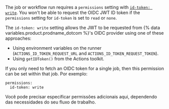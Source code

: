 The job or workflow run requires a `permissions` setting with [`id-token: write`](/actions/security-guides/automatic-token-authentication#permissions-for-the-github_token). You won't be able to request the OIDC JWT ID token if the `permissions` setting for `id-token` is set to `read` or `none`.

The `id-token: write` setting allows the JWT to be requested from {% data variables.product.prodname_dotcom %}'s OIDC provider using one of these approaches:

- Using environment variables on the runner (`ACTIONS_ID_TOKEN_REQUEST_URL` and `ACTIONS_ID_TOKEN_REQUEST_TOKEN`).
- Using `getIDToken()` from the Actions toolkit.

If you only need to fetch an OIDC token for a single job, then this permission can be set within that job. Por exemplo:

```yaml{:copy}
permissions:
  id-token: write
```

Você pode precisar especificar permissões adicionais aqui, dependendo das necessidades do seu fluxo de trabalho. 
